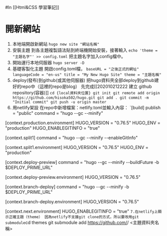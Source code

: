 #ln 
[[Html&CSS 學習筆記]]

# 開新網站
1. 本地端開啟新網站
`hugo new site "網站名稱"`
2. 安裝主題
到各主題複製語法貼到終端機開始安裝，接著輸入
`echo 'theme = "主題名字"' >> config.toml`
把主題名字加入config檔中。
3. 開始運行本地伺服器
`hugo server -D`
4. 基礎客製化主題
開啟config.toml檔，
`baseURL = "之後正式的網址"
languageCode = "en-us"
title = "My New Hugo Site"
theme = "主題名稱"`
5. deploy(發布)到github(或其他伺服器)
把hugo資料夾全部deploy到github建好的repo中（這裡的repo是blog）
先完成[[202010212222 建立 github repository(容器)]]
`cd {local資料夾位置}
git init
git remote add origin https://github.com/hisoka502/hugo.git
git add .
git commit -m "Initial commit"
git push -u origin master`
6. 用netlify架設
在repo中新增檔案：netlify.toml並輸入內容：
`[build]
publish = "public"
command = "hugo --gc --minify"

[context.production.environment]
HUGO_VERSION = "0.76.5"
HUGO_ENV = "production"
HUGO_ENABLEGITINFO = "true"

[context.split1]
command = "hugo --gc --minify --enableGitInfo"

[context.split1.environment]
HUGO_VERSION = "0.76.5"
HUGO_ENV = "production"

[context.deploy-preview]
command = "hugo --gc --minify --buildFuture -b $DEPLOY_PRIME_URL"

[context.deploy-preview.environment]
HUGO_VERSION = "0.76.5"

[context.branch-deploy]
command = "hugo --gc --minify -b $DEPLOY_PRIME_URL"

[context.branch-deploy.environment]
HUGO_VERSION = "0.76.5"

[context.next.environment]
HUGO_ENABLEGITINFO = "true"
`
7.在netlify上顯示正確主題（theme）
因為netlify不支援git clone的方式，所以要改用git submodule
`cd themes
git submodule add https://github.com/<THEMECREATOR>/<THEMENAME> <主題資料夾名稱>
